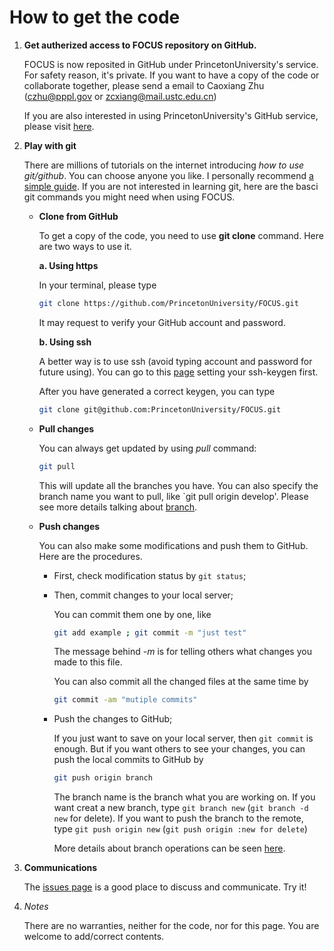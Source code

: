 # How to get the code

1. **Get autherized access to FOCUS repository on GitHub.**

    FOCUS is now reposited in GitHub under PrincetonUniversity's service. For safety reason, it's private. 
    If you want to have a copy of the code or collaborate together, please send a email to Caoxiang Zhu 
    (czhu@pppl.gov or zcxiang@mail.ustc.edu.cn)
    
    If you are also interested in using PrincetonUniversity's GitHub service, please visit 
    [here](https://www.princeton.edu/researchcomputing/faq/how-do-github-permissions/).
    
2. **Play with git**

    There are millions of tutorials on the internet introducing *how to use git/github*. You can choose anyone you like.
    I personally recommend [a simple guide](http://rogerdudler.github.io/git-guide/index.html). 
    If you are not interested in learning git, here are the basci git commands you might need when using FOCUS.
    
    * **Clone from GitHub**
      
      To get a copy of the code, you need to use **git clone** command. Here are two ways to use it.
      
      **a. Using https**
  
      In your terminal, please type          
      ```bash
      git clone https://github.com/PrincetonUniversity/FOCUS.git
      ```          
      It may request to verify your GitHub account and password.
      
      **b. Using ssh**
      
      A better way is to use ssh (avoid typing account and password for future using). You can go to this 
      [page](https://help.github.com/articles/connecting-to-github-with-ssh/) setting your ssh-keygen first.
          
      After you have generated a correct keygen, you can type
          
      ```bash
      git clone git@github.com:PrincetonUniversity/FOCUS.git
      ```
      
    * **Pull changes**
    
      You can always get updated by using *pull* command:
      ```bash
      git pull
      ```
      This will update all the branches you have. 
      You can also specify the branch name you want to pull, like `git pull origin develop'. 
      Please see more details talking about [branch](http://nvie.com/posts/a-successful-git-branching-model/).
    
    * **Push changes**
    
      You can also make some modifications and push them to GitHub.
      Here are the procedures.
      
      - First, check modification status by `git status`;
      
      - Then, commit changes to your local server;
      
        You can commit them one by one, like
        
        ```bash
        git add example ; git commit -m "just test"
        ```
        The message behind *-m* is for telling others what changes you made to this file.
        
        You can also commit all the changed files at the same time by
        ```bash
        git commit -am "mutiple commits"
        ```
        
      - Push the changes to GitHub;
      
        If you just want to save on your local server, then `git commit` is enough.
        But if you want others to see your changes, you can push the local commits to GitHub by
        ```bash
        git push origin branch
        ```
        The branch name is the branch what you are working on. 
        If you want creat a new branch, type `git branch new` (`git branch -d new` for delete).
        If you want to push the branch to the remote, type `git push origin new` (`git push origin :new for delete`)
        
        More details about branch operations can be seen 
        [here](https://github.com/Kunena/Kunena-Forum/wiki/Create-a-new-branch-with-git-and-manage-branches).
        
3. **Communications**

    The [issues page](https://github.com/PrincetonUniversity/FOCUS/issues) is a good place to discuss and communicate.
    Try it!
  
4. *Notes*

    There are no warranties, neither for the code, nor for this page. You are welcome to add/correct contents.
